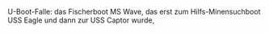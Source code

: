U-Boot-Falle: das Fischerboot MS Wave, das erst zum Hilfs-Minensuchboot USS Eagle und dann zur USS Captor wurde,
